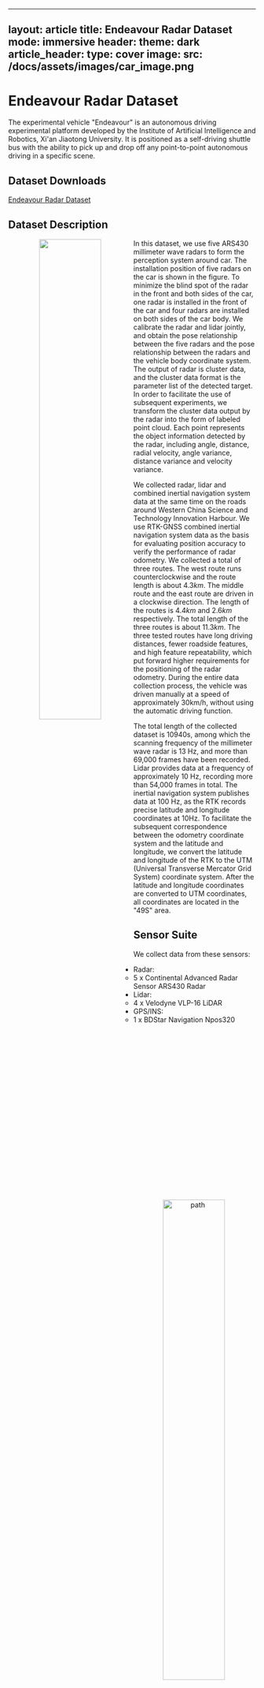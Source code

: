 <!--

 * 
 *    ┏┓　　　┏┓
 *  ┏┛┻━━━┛┻┓
 *  ┃　　　　　　　┃
 *  ┃　　　━　　　┃
 *  ┃　＞　　　＜　┃
 *  ┃　　　　　　　┃
 *  ┃...　⌒　...　┃
 *  ┃　　　　　　　┃
 *  ┗━┓　　　┏━┛
 *      ┃　　　┃　
 *      ┃　　　┃
 *      ┃　　　┃
 *      ┃　　　┃  神兽保佑
 *      ┃　　　┃  代码无bug　　
 *      ┃　　　┃
 *      ┃　　　┗━━━┓
 *      ┃　　　　　　　┣┓
 *      ┃　　　　　　　┏┛
 *      ┗┓┓┏━┳┓┏┛
 *        ┃┫┫　┃┫┫
 *        ┗┻┛　┗┻┛
 * 
 * @Author: Glory Huang
 * @Date: 2021-06-25 08:50:52
 * @LastEditors: Glory Huang
 * @LastEditTime: 2021-06-25 11:20:47
 * @Page: https://xjtuglory.ml
 * @Github: https://github.com/gloryhry
 * @Description: file content
 -->

---
layout: article
title: Endeavour Radar Dataset
mode: immersive
header:
  theme: dark
article_header:
  type: cover
  image:
    src: /docs/assets/images/car_image.png
---

# Endeavour Radar Dataset


The experimental vehicle "Endeavour" is an autonomous driving experimental platform developed by the Institute of Artificial Intelligence and Robotics, Xi'an Jiaotong University. It is positioned as a self-driving shuttle bus with the ability to pick up and drop off any point-to-point autonomous driving in a specific scene. 

## Dataset Downloads

[Endeavour Radar Dataset](https://stuxjtueducn-my.sharepoint.com/:f:/g/personal/gloryhry_stu_xjtu_edu_cn/EjQ5Q8mt3BFLkp5QQTuwlD8BEIFpqW9O62Oj6VYUG9eZnQ)

<!-- |Name | Time| Size | Line |
|-----|-----|------|------|
|2021-23-10-36-38.rosbag | 2021 -->


## Dataset Description

<center class="half">
    <img src="https://cdn.jsdelivr.net/gh/gloryhry/imghosting/img/car_radar_range.png" width="50%" align=left>
    <img src="https://cdn.jsdelivr.net/gh/gloryhry/imghosting/img/path.png" width="50%" alt="path" align=right>
</center>

In this dataset, we use five ARS430 millimeter wave radars to form the perception system around car. The installation position of five radars on the car is shown in the figure. To minimize the blind spot of the radar in the front and both sides of the car, one radar is installed in the front of the car and four radars are installed on both sides of the car body. We calibrate the radar and lidar jointly, and obtain the pose relationship between the five radars and the pose relationship between the radars and the vehicle body coordinate system. The output of radar is cluster data, and the cluster data format is the parameter list of the detected target. In order to facilitate the use of subsequent experiments, we transform the cluster data output by the radar into the form of labeled point cloud. Each point represents the object information detected by the radar, including angle, distance, radial velocity, angle variance, distance variance and velocity variance. 

We collected radar, lidar and combined inertial navigation system data at the same time on the roads around Western China Science and Technology Innovation Harbour. We use RTK-GNSS combined inertial navigation system data as the basis for evaluating position accuracy to verify the performance of radar odometry. We collected a total of three routes. The west route runs counterclockwise and the route length is about $4.3km$. The middle route and the east route are driven in a clockwise direction. The length of the routes is $4.4km$ and $2.6km$ respectively. The total length of the three routes is about $11.3km$. The three tested routes have long driving distances, fewer roadside features, and high feature repeatability, which put forward higher requirements for the positioning of the radar odometry. During the entire data collection process, the vehicle was driven manually at a speed of approximately 30km/h, without using the automatic driving function. 

The total length of the collected dataset is 10940s, among which the scanning frequency of the millimeter wave radar is 13 Hz, and more than 69,000 frames have been recorded. Lidar provides data at a frequency of approximately 10 Hz, recording more than 54,000 frames in total. The inertial navigation system publishes data at 100 Hz, as the RTK records precise latitude and longitude coordinates at 10Hz. To facilitate the subsequent correspondence between the odometry coordinate system and the latitude and longitude, we convert the latitude and longitude of the RTK to the UTM (Universal Transverse Mercator Grid System) coordinate system. After the latitude and longitude coordinates are converted to UTM coordinates, all coordinates are located in the "49S" area.


## Sensor Suite

We collect data from these sensors:

- Radar:
  - 5 x Continental Advanced Radar Sensor ARS430 Radar
- Lidar:
  - 4 x Velodyne VLP-16 LiDAR
- GPS/INS:
  - 1 x BDStar Navigation Npos320

